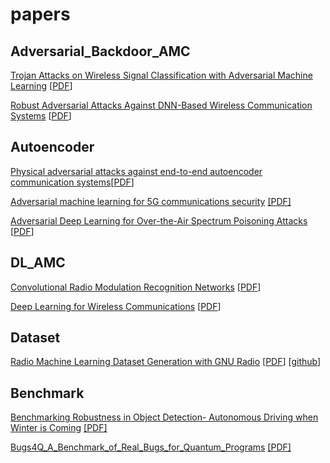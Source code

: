 # papers
## Adversarial_Backdoor_AMC
[Trojan Attacks on Wireless Signal Classification with Adversarial Machine Learning](https://ieeexplore.ieee.org/abstract/document/8935782) [[PDF](
https://arxiv.org/pdf/1910.10766.pdf?ref=https://githubhelp.com)]

[Robust Adversarial Attacks Against DNN-Based Wireless Communication Systems](https://dl.acm.org/doi/abs/10.1145/3460120.3484777?casa_token=w6vY99St3WIAAAAA:UL8kxGKfmCOaqPuVuSSohjh7HZpOTNR7KWHkkoYUgxgWBNZittKS5U5a-n6H2hf0X1a-36J01SD6rQ) [[PDF](https://dl.acm.org/doi/pdf/10.1145/3460120.3484777?casa_token=OcWboLd8vvYAAAAA:D5R6_3E00KScrQWK3bvt_w_9131UA22NLf7zg9sOjmNHXDSfw7ks03QLHK63ve2OuG7fbqjvNhT5hQ)]

## Autoencoder
[Physical adversarial attacks against end-to-end autoencoder communication systems](https://ieeexplore.ieee.org/abstract/document/8651357/)[[PDF](https://arxiv.org/pdf/1902.08391)]



[Adversarial machine learning for 5G communications security](https://onlinelibrary.wiley.com/doi/abs/10.1002/9781119723950.ch14) [[PDF]](https://arxiv.org/pdf/2101.02656)


[Adversarial Deep Learning for Over-the-Air Spectrum Poisoning Attacks](https://ieeexplore.ieee.org/abstract/document/8887196/) [[PDF](https://arxiv.org/pdf/1911.00500)]


## DL_AMC
[Convolutional Radio Modulation Recognition
Networks](https://link.springer.com/chapter/10.1007/978-3-319-44188-7_16) [[PDF](https://arxiv.org/pdf/1602.04105.pdf?ref=https://githubhelp.com)]

[Deep Learning for Wireless Communications](https://link.springer.com/chapter/10.1007/978-3-030-31764-5_9) [[PDF](https://arxiv.org/pdf/2005.06068)]


## Dataset
[Radio Machine Learning Dataset Generation with GNU Radio](https://pubs.gnuradio.org/index.php/grcon/article/view/11) [[PDF](https://pubs.gnuradio.org/index.php/grcon/article/download/11/10)] [[github](https://github.com/radioML/examples/blob/master/modulation_recognition/RML2016.10a_VTCNN2_example.ipynb)]

## Benchmark
[Benchmarking Robustness in Object Detection- Autonomous Driving when Winter is Coming](https://arxiv.org/abs/1907.07484) [[PDF]](https://arxiv.org/abs/1907.07484)

[Bugs4Q_A_Benchmark_of_Real_Bugs_for_Quantum_Programs](https://ieeexplore.ieee.org/abstract/document/9678908/) [[PDF]](https://arxiv.org/pdf/2108.09744)

